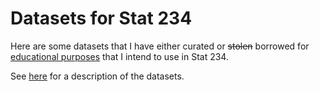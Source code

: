 
<!-- README.md is generated from README.Rmd. Please edit that file -->
Datasets for Stat 234
=====================

Here are some datasets that I have either curated or <s>stolen</s> borrowed for [educational purposes](https://en.wikipedia.org/wiki/Fair_use) that I intend to use in Stat 234.

See [here](https://dcgerard.github.io/stat234/datasets.html) for a description of the datasets.
